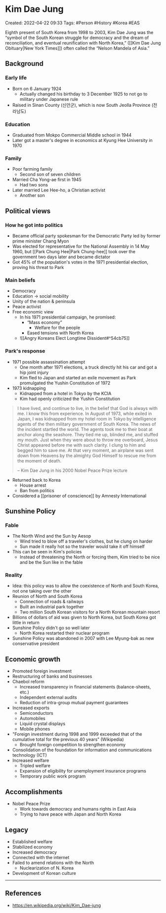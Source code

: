 # Kim Dae Jung 
Created: 2022-04-22 09:33
Tags: #Person #History #Korea #EAS 

Eighth present of South Korea from 1998 to 2003, Kim Dae Jung was the “symbol of the South Korean struggle for democracy and the dream of reconciliation, and eventual reunification with North Korea,” ([[Kim Dae Jung Obituary|New York Times]]) often called the “Nelson Mandela of Asia.” 

## Background 
### Early life 
- Born on 6 January 1924 
	- Actually changed his birthday to 3 December 1925 to not go to military under Japanese rule 
- Raised in Sinan County (신안군), which is now South Jeolla Province (전라남도) 

### Education 
- Graduated from Mokpo Commercial Middle school in 1944 
- Later got a master's degree in economics at Kyung Hee University in 1970 

### Family 
- Poor farming family 
	- Second son of seven children 
- Married Cha Yong-ae first in 1945 
	- Had two sons 
- Later married Lee Hee-ho, a Christian activist 
	- Another son 

## Political views 
### How he got into politics 
- Became official party spokesman for the Democratic Party led by former prime minister Chang Myon 
- Was elected for representative for the National Assembly in 14 May 1960, but [[Park Chung Hee|Park Chung-hee]] took over the government two days later and became dictator 
- Got 45% of the population's votes in the 1971 presidential election, proving his threat to Park 

### Main beliefs 
- Democracy 
- Education $\rightarrow$ social mobility 
- Unity of the nation & peninsula 
- Peace activist 
- Free economic view 
	- In his 1971 presidential campaign, he promised: 
		- “Mass economy” 
			- Welfare for the people 
		- Eased tensions with North Korea 
	- ![[Angry Koreans Elect Longtime Dissident#^54cb75]]
### Park's response 
- 1971 possible assassination attempt 
	- One month after 1971 elections, a truck directly hit his car and got a hip joint injury 
	- Kim fled to Japan and started an exile movement as Park promulgated the Yushin Constitution of 1972 
- 1973 kidnapping 
	- Kidnapped from a hotel in Tokyo by the KCIA 
	- Kim had openly criticized the Yushin Constitution 
>I have lived, and continue to live, in the belief that God is always with me. I know this from experience. In August of 1973, while exiled in Japan, I was kidnapped from my hotel room in Tokyo by intelligence agents of the then military government of South Korea. The news of the incident startled the world. The agents took me to their boat at anchor along the seashore. They tied me up, blinded me, and stuffed my mouth. Just when they were about to throw me overboard, Jesus Christ appeared before me with such clarity. I clung to him and begged him to save me. At that very moment, an airplane was sent down from Heavens by the almighty God Himself to rescue me from the moment of death. 
>
>– Kim Dae Jung in his 2000 Nobel Peace Prize lecture 
- Returned back to Korea 
	- House arrest 
	- Ban from politics 
- Considered a [[prisoner of conscience]] by Amnesty International 

## Sunshine Policy 
### Fable 
- The North Wind and the Sun by Aesop 
	- Wind tried to blow off a traveler's clothes, but he clung on harder 
	- Sun made it really hot so the traveler would take it off himself 
- This can be seen in Kim's policies 
	- Instead of threatening the North or forcing them, Kim tried to be nice and be the Sun like in the fable 

### Reality 
- Idea: this policy was to allow the coexistence of North and South Korea, not one taking over the other 
- Reunion of North and South Korea 
	- Connection of roads & railways 
	- Built an industrial park together 
	- Two million South Korean visitors for a North Korean mountain resort 
- Billions of dollars of aid was given to North Korea, but South Korea got little in return 
- Sunshine Policy didn't go so well later 
	- North Korea restarted their nuclear program 
- Sunshine Policy was abandoned in 2007 with Lee Myung-bak as new conservative president 

## Economic growth 
- Promoted foreign investment 
- Restructuring of banks and businesses 
- Chaebol reform 
	- Increased transparency in financial statements (balance-sheets, etc.) 
	- Independent external audits 
	- Reduction of intra-group mutual payment guarantees 
- Increased exports 
	- Semiconductors 
	- Automobiles 
	- Liquid crystal displays 
	- Mobile phones 
- "Foreign investment during 1998 and 1999 exceeded that of the cumulative total for the previous 40 years" (Wikipedia) 
	- Brought foreign competition to strengthen economy 
- Consolidation of the foundation for information and communications technology (ICT) 
- Increased welfare 
	- Tripled welfare 
	- Expansion of eligibility for unemployment insurance programs 
	- Temporary public work program  

## Accomplishments 
- Nobel Peace Prize 
	- Work towards democracy and humans rights in East Asia 
	- Trying to have peace with Japan and North Korea 

## Legacy 
- Established welfare 
- Stabilized economy 
- Increased democracy 
- Connected with the internet 
- Failed to amend relations with the North 
	- Nuclearization of N. Korea 
- Development of Korean culture 
---
## References 
- https://en.wikipedia.org/wiki/Kim_Dae-jung